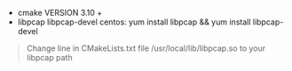 - cmake VERSION 3.10 +
- libpcap libpcap-devel  centos: yum install libpcap && yum install libpcap-devel
> Change line in CMakeLists.txt file /usr/local/lib/libpcap.so to your libpcap path
